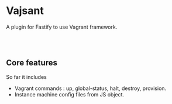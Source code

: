 # Vajsant

A plugin for Fastify to use Vagrant framework. 


<br><br>
<h2>Core features</h2>

So far it includes 
  - Vagrant commands : up, global-status, halt, destroy, provision.
  - Instance machine config files from JS object.